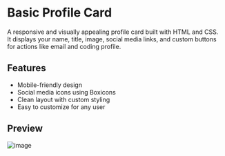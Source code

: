 # Basic Profile Card

A responsive and visually appealing profile card built with HTML and CSS.  
It displays your name, title, image, social media links, and custom buttons for actions like email and coding profile.

## Features
- Mobile-friendly design
- Social media icons using Boxicons
- Clean layout with custom styling
- Easy to customize for any user

## Preview
![image](https://github.com/user-attachments/assets/5ba85aec-dd92-4cfb-96f5-13933bc513cd)

